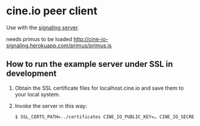 # cine.io peer client

Use with the [signaling server](https://github.com/cine-io/signaling-server).

needs primus to be loaded http://cine-io-signaling.herokuapp.com/primus/primus.js


## How to run the example server under SSL in development

1. Obtain the SSL certificate files for localhost.cine.io and save them to your local system.
2. Invoke the server in this way:

   ```bash
   $ SSL_CERTS_PATH=../certificates CINE_IO_PUBLIC_KEY=… CINE_IO_SECRET_KEY=… PORT=9080 SSL_PORT=9443 coffee example/server.coffee
   ```
